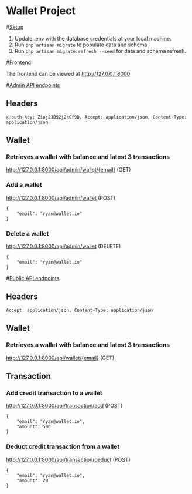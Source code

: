 

# Wallet Project


#<u>Setup</u>

1. Update .env with the database credentials at your local machine.
2. Run `php artisan migrate` to populate data and schema.
3. Run `php artisan migrate:refresh --seed` for data and schema refresh.

#<u>Frontend</u>

The frontend can be viewed at http://127.0.0.1:8000

#<u>Admin API endpoints</u>

## Headers

`x-auth-key: Zioj23D92j2kGf9D,
Accept: application/json,
Content-Type: application/json`
	
## Wallet

### Retrieves a wallet with balance and latest 3 transactions

http://127.0.0.1:8000/api/admin/wallet/{email} (GET)

### Add a wallet

http://127.0.0.1:8000/api/admin/wallet (POST)

    {
    	"email": "​ryan@wallet.io"
    }

### Delete a wallet

http://127.0.0.1:8000/api/admin/wallet (DELETE)

    {
    	"email": "​ryan@wallet.io"
    }

#<u>Public API endpoints</u>

## Headers

`Accept: application/json,
Content-Type: application/json`
	
## Wallet

### Retrieves a wallet with balance and latest 3 transactions

http://127.0.0.1:8000/api/wallet/{email} (GET)

## Transaction

### Add credit transaction to a wallet

http://127.0.0.1:8000/api/transaction/add (POST)

    {
    	"email": "​ryan@wallet.io",
    	"amount": 590
    }


### Deduct credit transaction from a wallet

http://127.0.0.1:8000/api/transaction/deduct (POST)

    {
    	"email": "​ryan@wallet.io",
    	"amount": 20
    }



